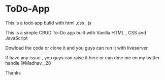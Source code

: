 # ToDo-App
This is a todo app build with html ,css , js


This is a simple CRUD To-Do app built with Vanilla HTML , CSS and JavaScript

Dowload the code or clone it and you guys can  run it with liveserver,

If have any issue , you guys can raise it here or can dme me on my twitter handle @Madhav__28


Thanks
